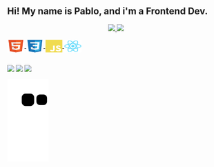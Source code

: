 ## Hi! My name is Pablo, and i'm a Frontend Dev.
<div align="center" style="display: inline_block">
  <a href="https://github.com/PablitoLuquito">
  <img height="180em" src="https://github-readme-stats.vercel.app/api?username=PablitoLuquito&show_icons=true&theme=radical&include_all_commits=true&count_private=true"/>
  <img height="180em" src="https://github-readme-stats.vercel.app/api/top-langs/?username=PablitoLuquito&layout=compact&langs_count=7&theme=radical"/>
</div>
<div style="display: inline_block"><br>
  <img align="center" alt="Pablo-HTML" height="30" width="40" src="https://raw.githubusercontent.com/devicons/devicon/master/icons/html5/html5-original.svg">
  <img align="center" alt="Pablo-CSS" height="30" width="40" src="https://raw.githubusercontent.com/devicons/devicon/master/icons/css3/css3-original.svg">
  <img align="center" alt="Pablo-Js" height="30" width="40" src="https://raw.githubusercontent.com/devicons/devicon/master/icons/javascript/javascript-plain.svg">
  <img align="center" alt="Pablo-React" height="30" width="40" src="https://raw.githubusercontent.com/devicons/devicon/master/icons/react/react-original.svg">
</div>
  
  ##
 
<div> 
  <a href="https://www.instagram.com/pablitoluquito/" target="_blank"><img src="https://img.shields.io/badge/-Instagram-%23E4405F?style=for-the-badge&logo=instagram&logoColor=white" target="_blank"></a>
  <a href="https://www.linkedin.com/in/pablitoluquito/" target="_blank"><img src="https://img.shields.io/badge/-LinkedIn-%230077B5?style=for-the-badge&logo=linkedin&logoColor=white" target="_blank"></a> 
    <a href = "mailto:pablitoluquito@gmail.com"><img src="https://img.shields.io/badge/-Gmail-%23333?style=for-the-badge&logo=gmail&logoColor=white&color=dd0000" target="_blank"></a>
  
  ![Snake animation](https://github.com/aeusteixeira/aeusteixeira/blob/output/github-contribution-grid-snake.svg)
 
</div>

